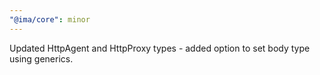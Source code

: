 ```yaml
---
"@ima/core": minor
---
```


Updated HttpAgent and HttpProxy types - added option to set body type using generics.
